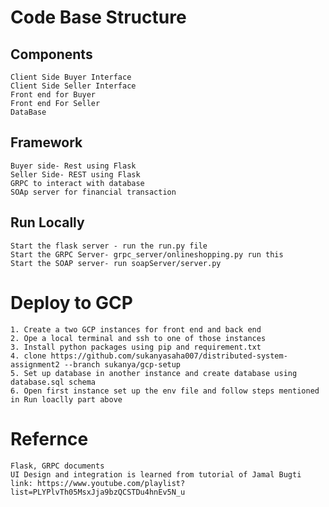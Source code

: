# Code Base Structure
## Components
    Client Side Buyer Interface
    Client Side Seller Interface
    Front end for Buyer
    Front end For Seller
    DataBase
## Framework
    Buyer side- Rest using Flask
    Seller Side- REST using Flask
    GRPC to interact with database
    SOAp server for financial transaction
## Run Locally
    Start the flask server - run the run.py file
    Start the GRPC Server- grpc_server/onlineshopping.py run this
    Start the SOAP server- run soapServer/server.py

# Deploy to GCP
    1. Create a two GCP instances for front end and back end
    2. Ope a local terminal and ssh to one of those instances
    3. Install python packages using pip and requirement.txt
    4. clone https://github.com/sukanyasaha007/distributed-system-assignment2 --branch sukanya/gcp-setup
    5. Set up database in another instance and create database using database.sql schema
    6. Open first instance set up the env file and follow steps mentioned in Run loaclly part above
# Refernce
    Flask, GRPC documents
    UI Design and integration is learned from tutorial of Jamal Bugti
    link: https://www.youtube.com/playlist?list=PLYPlvTh05MsxJja9bzQCSTDu4hnEv5N_u
